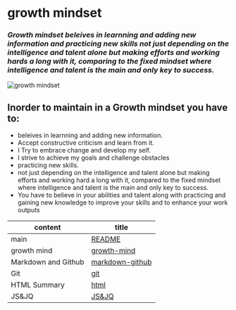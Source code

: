 #  growth mindset
### ***Growth mindset beleives in learnning and adding new information and practicing new skills not just depending on the intelligence and talent alone but making efforts and working hards a long with it, comparing to the fixed mindset where intelligence and talent is the main and only key to success.***

![growth mindset](https://www.utdanacenter.org/sites/default/files/inline-images/growthMindsets-2.jpg )

## **Inorder to maintain in a Growth mindset you have to:**
- beleives in learnning and adding new information.
- Accept constructive criticism and learn from it.
- I Try to embrace change and develop my self.
- I strive to achieve my goals and challenge obstacles
- practicing new skills.
- not just depending on the intelligence and talent alone but making efforts and working hard a long with it, compared to the fixed mindset where intelligence and talent is the main and only key to success.
- You have to believe in your abilities and talent along with practicing and gaining new knowledge to improve your skills and to enhance your work outputs

content  | title
------------ | -------------
main       | [README](https://amna-alhammad.github.io/reading-notes/)
growth mind   | [growth-mind](https://amna-alhammad.github.io/reading-notes/growth-mind)
Markdown and Github       |[markdown-github](https://amna-alhammad.github.io/reading-notes/markdown-github)
Git          |[git](https://amna-alhammad.github.io/reading-notes/git)
HTML Summary     |[html](https://amna-alhammad.github.io/reading-notes/html)
 JS&JQ    | [JS&JQ](https://amna-alhammad.github.io/JS&JQ)